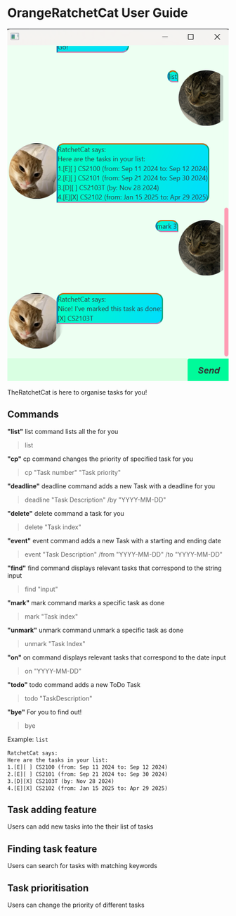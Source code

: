 # OrangeRatchetCat User Guide

![Image of GUI](https://github.com/OrangeCatLoves/ip/blob/master/docs/Ui.png?raw=true)

TheRatchetCat is here to organise tasks for you! 

## Commands
**"list"** list command lists all the for you
> list

**"cp"** cp command changes the priority of specified task for you
> cp "Task number" "Task priority"

**"deadline"** deadline command adds a new Task with a deadline for you  
> deadline "Task Description" /by "YYYY-MM-DD"

**"delete"** delete command a task for you
> delete "Task index"

**"event"** event command adds a new Task with a starting and ending date
> event "Task Description" /from "YYYY-MM-DD" /to "YYYY-MM-DD"

**"find"** find command displays relevant tasks that correspond to the string input
> find "input"

**"mark"** mark command marks a specific task as done
> mark "Task index"

**"unmark"** unmark command unmark a specific task as done
> unmark "Task Index"

**"on"** on command displays relevant tasks that correspond to the date input
> on "YYYY-MM-DD"

**"todo"** todo command adds a new ToDo Task
> todo "TaskDescription"

**"bye"** For you to find out!
> bye


Example: `list`

```
RatchetCat says:
Here are the tasks in your list:
1.[E][ ] CS2100 (from: Sep 11 2024 to: Sep 12 2024)
2.[E][ ] CS2101 (from: Sep 21 2024 to: Sep 30 2024)
3.[D][X] CS2103T (by: Nov 28 2024)
4.[E][X] CS2102 (from: Jan 15 2025 to: Apr 29 2025)
```

## Task adding feature

Users can add new tasks into the their list of tasks


## Finding task feature

Users can search for tasks with matching keywords

## Task prioritisation

Users can change the priority of different tasks
